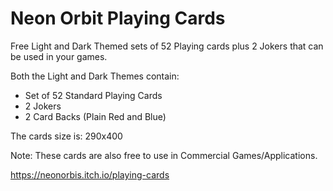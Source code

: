 # Neon Orbit Playing Cards

Free Light and Dark Themed sets of  52 Playing cards plus 2 Jokers that can be used in your games.

Both the Light and Dark Themes contain:

* Set of 52 Standard Playing Cards
* 2 Jokers
* 2 Card Backs (Plain Red and Blue)

The cards size is: 290x400

Note: These cards are also free to use in Commercial Games/Applications.

https://neonorbis.itch.io/playing-cards